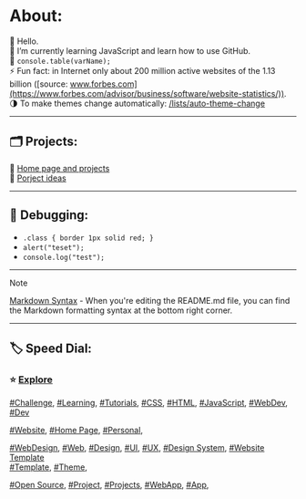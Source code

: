 <!-- About v.1.1.1 -->

# About:  

👋 Hello.  
🌱 I’m currently learning JavaScript and learn how to use GitHub.  
📜 `console.table(varName);`  
⚡ Fun fact: in Internet only about 200 million active websites of the 1.13 billion ([source: www.forbes.com](https://www.forbes.com/advisor/business/software/website-statistics/)).  
🌗 To make themes change automatically: [/lists/auto-theme-change](https://github.com/stars/inonehp/lists/auto-theme-change)  

---
  
## 🗂 Projects:  
📁 [Home page and projects](https://github.com/inonehp/inonehp.pages.dev)  
📁 [Porject ideas](https://github.com/inonehp/project-ideas)  
  
---
## 🐞 Debugging:
- `.class { border 1px solid red; }`
- `alert("teset");`
- `console.log("test");`

---
  
> [!NOTE]
> [Markdown Syntax](https://docs.github.com/github/writing-on-github/getting-started-with-writing-and-formatting-on-github/basic-writing-and-formatting-syntax) - When you're editing the README.md file, you can find the Markdown formatting syntax at the bottom right corner.  
<!-- https://github.com/mattcone/markdown-guide#-->  
  
---
  
## 🏷️ Speed Dial:
### ⭐ [Explore](https://github.com/explore)

[#Challenge](https://github.com/topics/challenge),
[#Learning](https://github.com/topics/learning),
[#Tutorials](https://github.com/topics/tutorials),
[#CSS](https://github.com/topics/css),
[#HTML](https://github.com/topics/html),
[#JavaScript](https://github.com/topics/javascript),
[#WebDev](https://github.com/topics/webdev),
[#Dev](https://github.com/topics/dev)  

[#Website](https://github.com/topics/website),
[#Home Page](https://github.com/topics/homepage),
[#Personal](https://github.com/topics/personal),

[#WebDesign](https://github.com/topics/webdesign),
[#Web](https://github.com/topics/web),
[#Design](https://github.com/topics/design),
[#UI](https://github.com/topics/ui),
[#UX](https://github.com/topics/ux), 
[#Design System](https://github.com/topics/design-system),
[#Website Template](https://github.com/topics/website-template)  
[#Template](https://github.com/topics/template),
[#Theme](https://github.com/topics/theme),  

[#Open Source](https://github.com/topics/open-source),
[#Project](https://github.com/topics/project),
[#Projects](https://github.com/topics/projects),
[#WebApp](https://github.com/topics/webapp),
[#App](https://github.com/topics/app),


<!--
** is a ✨ _special_ ✨ repository because its `README.md` (this file) appears on your GitHub profile.

Here are some ideas to get you started:

- 🔭 I’m currently working on ...
- 🌱 I’m currently learning ...
- 👯 I’m looking to collaborate on ...
- 🤔 I’m looking for help with ...
- 💬 Ask me about ...
- 📫 How to reach me: ...
- 😄 Pronouns: ...
- ⚡ Fun fact: ...
-->


